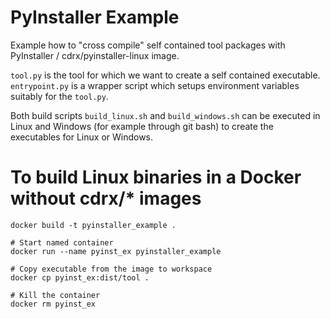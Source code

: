 # PyInstaller Example

Example how to "cross compile" self contained tool packages with PyInstaller / cdrx/pyinstaller-linux image.

`tool.py` is the tool for which we want to create a self contained executable.
`entrypoint.py` is a wrapper script which setups environment variables suitably for the `tool.py`.

Both build scripts `build_linux.sh` and `build_windows.sh` can be executed in Linux and Windows (for example through git bash) 
to create the executables for Linux or Windows.


# To build Linux binaries in a Docker without cdrx/* images
```
docker build -t pyinstaller_example .

# Start named container
docker run --name pyinst_ex pyinstaller_example

# Copy executable from the image to workspace
docker cp pyinst_ex:dist/tool .

# Kill the container
docker rm pyinst_ex
```
